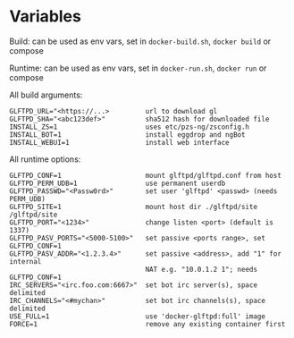 # Variables

Build: can be used as env vars, set in `docker-build.sh`, `docker build` or compose

Runtime: can be used as env vars, set in `docker-run.sh`, `docker run` or compose

All build arguments:

```
GLFTPD_URL="<https://...>         url to download gl
GLFTPD_SHA="<abc123def>"          sha512 hash for downloaded file
INSTALL_ZS=1                      uses etc/pzs-ng/zsconfig.h
INSTALL_BOT=1                     install eggdrop and ngBot
INSTALL_WEBUI=1                   install web interface
```

All runtime options:

```
GLFTPD_CONF=1                     mount glftpd/glftpd.conf from host
GLFTPD_PERM_UDB=1                 use permanent userdb
GLFTPD_PASSWD="<Passw0rd>"        set user 'glftpd' <passwd> (needs PERM_UDB)
GLFTPD_SITE=1                     mount host dir ./glftpd/site /glftpd/site
GLFTPD_PORT="<1234>"              change listen <port> (default is 1337)
GLFTPD_PASV_PORTS="<5000-5100>"   set passive <ports range>, set GLFTPD_CONF=1
GLFTPD_PASV_ADDR="<1.2.3.4>"      set passive <address>, add "1" for internal
                                  NAT e.g. "10.0.1.2 1"; needs GLFTPD_CONF=1
IRC_SERVERS="<irc.foo.com:6667>"  set bot irc server(s), space delimited
IRC_CHANNELS="<#mychan>"          set bot irc channels(s), space delimited
USE_FULL=1                        use 'docker-glftpd:full' image
FORCE=1                           remove any existing container first
```
